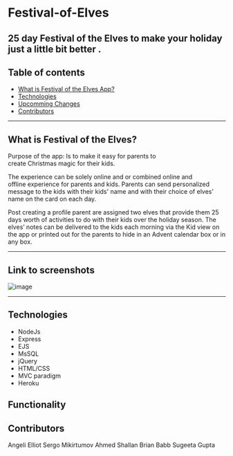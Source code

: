 # Festival-of-Elves
25 day Festival of the Elves to make your holiday just a little bit better .
---- 

 ## Table of contents
* [What is Festival of the Elves App?](#what-is-FOTEA)
* [Technologies](#technologies)
* [Upcomming Changes](#upcomming-changes)
* [Contributors](#contributors)

----

## What is Festival of the Elves? 

Purpose of the app: Is to make it easy for parents to create Christmas magic for their kids. 

The experience can be solely online and or combined online and offline experience for parents and kids. Parents can send personalized message to the kids with their kids' name and with their choice of elves' name on the card on each day.

Post creating a profile parent are assigned two elves that provide them 25 days worth of activities to do with their kids over the holiday season. The elves’ notes can be delivered to the kids each morning via the Kid view on the app or printed out for the parents to hide in an Advent calendar box or in any box.

----

## Link to screenshots
![image](https://github.com/Sugeeta32/Bootstrap-Portfolio/blob/master/images/Screenshot%20(64).png)

----

## Technologies

* NodeJs
* Express
* EJS
* MsSQL
* jQuery
* HTML/CSS
* MVC paradigm
* Heroku

## Functionality



## Contributors

Angeli Elliot
Sergo Mikirtumov
Ahmed Shallan
Brian Babb
Sugeeta Gupta
    

